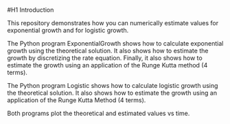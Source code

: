 #H1 Introduction

This repository demonstrates how you can numerically estimate values for exponential growth and for logistic growth.

The Python program ExponentialGrowth shows how to calculate exponential growth using the theoretical solution. 
It also shows how to estimate the growth by discretizing the rate equation.
Finally, it also shows how to estimate the growth using an application of the Runge Kutta method (4 terms).

The Python program Logistic shows how to calculate logistic growth using the theoretical solution.
It also shows how to estimate the growth using an application of the Runge Kutta Method (4 terms).

Both programs plot the theoretical and estimated values vs time.


